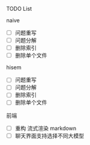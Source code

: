 

TODO List

naive

* [ ] 问题重写
* [ ] 问题分解
* [ ] 删除索引
* [ ] 删除单个文件

hisem

* [ ] 问题重写
* [ ] 问题分解
* [ ] 删除索引
* [ ] 删除单个文件

前端

* [ ] 重构 流式渲染 markdown
* [ ] 聊天界面支持选择不同大模型
